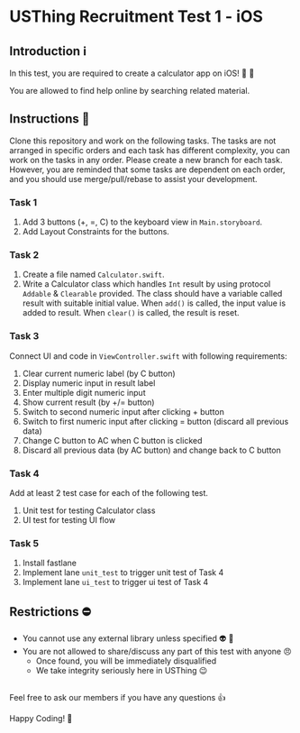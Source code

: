 # USThing Recruitment Test 1 - iOS

## Introduction :information_source: 
In this test, you are required to create a calculator app on iOS! :tada: :iphone:

You are allowed to find help online by searching related material. 

## Instructions :notebook: 

Clone this repository and work on the following tasks. The tasks are not arranged in specific orders and each task has different complexity, you can work on the tasks in any order.  Please create a new branch for each task. However, you are reminded that some tasks are dependent on each order, and you should use merge/pull/rebase to assist your development.

### Task 1
1. Add 3 buttons (+, =, C) to the keyboard view in `Main.storyboard`.
2. Add Layout Constraints for the buttons.

### Task 2
1. Create a file named `Calculator.swift`.
2. Write a Calculator class which handles `Int` result by using protocol `Addable` & `Clearable` provided. The class should have a variable called result with suitable initial value. When `add()` is called, the input value is added to result. When `clear()` is called, the result is reset.

### Task 3
Connect UI and code in `ViewController.swift` with following requirements:
1. Clear current numeric label (by C button)
2. Display numeric input in result label
3. Enter multiple digit numeric input
4. Show current result (by +/= button)
5. Switch to second numeric input after clicking + button
6. Switch to first numeric input after clicking = button (discard all previous data)
7. Change C button to AC when C button is clicked
8. Discard all previous data (by AC button) and change back to C button

### Task 4
Add at least 2 test case for each of the following test.
1. Unit test for testing Calculator class
2. UI test for testing UI flow

### Task 5
1. Install fastlane
2. Implement lane `unit_test` to trigger unit test of Task 4
3. Implement lane `ui_test` to trigger ui test of Task 4

## Restrictions :no_entry: 
- You cannot use any external library unless specified :alien: :no_entry_sign: 
- You are not allowed to share/discuss any part of this test with anyone :angry:
    - Once found, you will be immediately disqualified
    - We take integrity seriously here in USThing :wink:

## 

Feel free to ask our members if you have any questions :+1: 

Happy Coding! :confetti_ball: 
